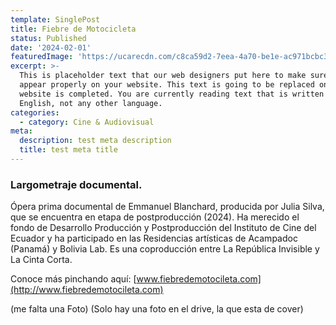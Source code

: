 ```yaml
---
template: SinglePost
title: Fiebre de Motocicleta
status: Published
date: '2024-02-01'
featuredImage: 'https://ucarecdn.com/c8ca59d2-7eea-4a70-be1e-ac971bcbc3eb/'
excerpt: >-
  This is placeholder text that our web designers put here to make sure words
  appear properly on your website. This text is going to be replaced once the
  website is completed. You are currently reading text that is written in
  English, not any other language.
categories:
  - category: Cine & Audiovisual
meta:
  description: test meta description
  title: test meta title
---
```


### Largometraje documental.

Ópera prima documental de Emmanuel Blanchard, producida por Julia Silva, que se encuentra en etapa de postproducción (2024). Ha merecido el fondo de Desarrollo Producción y Postproducción del Instituto de Cine del Ecuador y ha participado en las Residencias artísticas de Acampadoc (Panamá) y Bolivia Lab. Es una coproducción entre La República Invisible y La Cinta Corta.

Conoce más pinchando aquí:
[www.fiebredemotocileta.com](http://www.fiebredemotocileta.com)

(me falta una Foto) (Solo hay una foto en el drive, la que esta de cover)
